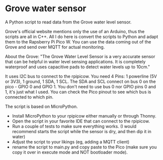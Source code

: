 # Grove water sensor
A Python script to read data from the Grove water level sensor.

Grove's official website mentions only the use of an Arduino, thus the scripts are all in C++. 
All I do here is convert the scripts to Python and adapt them to the Rapsberry Pi Pico W. You can use the data coming out of the Grove and send over MQTT for actual monitoring. 

About the Grove:
"The Grove Water Level Sensor is a very accurate sensor that can be helpful in water level sensing applications. It is completely waterproof and uses capacitive pads to detect water levels up to 10cm."

It uses I2C bus to connect to the rpipicow. You need 4 Pins: 1 powerline (5V or 3V3), 1 ground, 1 SDA, 1 SCL. The SDA and SCL connect on bus 0 on the pico - GPIO 0 and GPIO 1. You don't need to use bus 0 nor GPIO pins 0 and 1, it's just what I used. You can check the Pico pinout to see which bus is connected to which pin. 


The script is based on MicroPython. 
- Install MicroPython to your rpipicow either manually or through Thonny.
- Open the script in your favorite IDE that can connect to the rpipicow.
- Run a couple of tests to make sure everything works. (I would recommend starts the script while the sensor is dry, and then dip it in water)
- Adjust the script to your likings (eg, adding a MQTT client)
- rename the script to main.py and copy paste to the Pico (make sure you copy it over in execute mode and NOT bootloader mode).  


